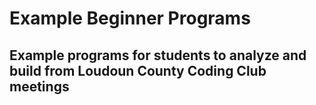 # Example Beginner Programs
## Example programs for students to analyze and build from Loudoun County Coding Club meetings